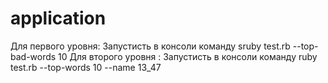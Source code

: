 # application
Для первого уровня:
Запустисть в консоли команду sruby test.rb --top-bad-words 10
Для второго уровня :
Запустисть в консоли команду ruby test.rb --top-words 10 --name 13_47

